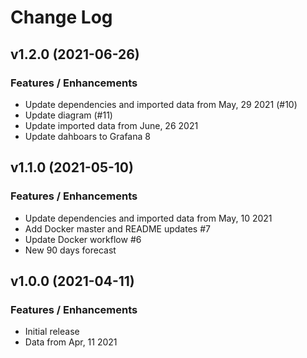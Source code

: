 # Change Log

## v1.2.0 (2021-06-26)

### Features / Enhancements

- Update dependencies and imported data from May, 29 2021 (#10)
- Update diagram (#11)
- Update imported data from June, 26 2021
- Update dahboars to Grafana 8

## v1.1.0 (2021-05-10)

### Features / Enhancements

- Update dependencies and imported data from May, 10 2021
- Add Docker master and README updates #7
- Update Docker workflow #6
- New 90 days forecast

## v1.0.0 (2021-04-11)

### Features / Enhancements

- Initial release
- Data from Apr, 11 2021
